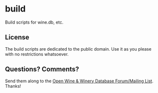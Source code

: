 # build

Build scripts for wine.db, etc.


## License

The build scripts are dedicated to the public domain.
Use it as you please with no restrictions whatsoever.


## Questions? Comments?

Send them along to the
[Open Wine & Winery Database Forum/Mailing List](http://groups.google.com/group/winedb).
Thanks!

